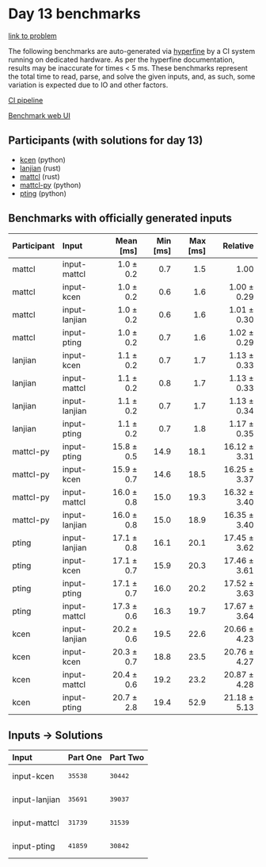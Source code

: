 # Day 13 benchmarks

[link to problem](https://adventofcode.com/2023/day/13)

The following benchmarks are auto-generated via
[hyperfine](https://github.com/sharkdp/hyperfine) by a CI system running on
dedicated hardware. As per the hyperfine documentation, results may be
inaccurate for times < 5 ms. These benchmarks represent the total time to read,
parse, and solve the given inputs, and, as such, some variation is expected due
to IO and other factors.

[CI pipeline](http://ci.papercode.net:8080/teams/main/pipelines/aoc2023)

[Benchmark web UI](https://aoc.ancalagon.black)


## Participants (with solutions for day 13)

- [kcen](https://github.com/kcen/aoc2023) (python)
- [lanjian](https://github.com/lanjian/aoc-2023) (rust)
- [mattcl](https://github.com/mattcl/aoc2023) (rust)
- [mattcl-py](https://github.com/mattcl/aoc2023-py) (python)
- [pting](https://github.com/pting/aoc2023) (python)


## Benchmarks with officially generated inputs

| Participant | Input | Mean [ms] | Min [ms] | Max [ms] | Relative |
|:---|:---|---:|---:|---:|---:|
| mattcl | input-mattcl | 1.0 ± 0.2 | 0.7 | 1.5 | 1.00 |
| mattcl | input-kcen | 1.0 ± 0.2 | 0.6 | 1.6 | 1.00 ± 0.29 |
| mattcl | input-lanjian | 1.0 ± 0.2 | 0.6 | 1.6 | 1.01 ± 0.30 |
| mattcl | input-pting | 1.0 ± 0.2 | 0.7 | 1.6 | 1.02 ± 0.29 |
| lanjian | input-kcen | 1.1 ± 0.2 | 0.7 | 1.7 | 1.13 ± 0.33 |
| lanjian | input-mattcl | 1.1 ± 0.2 | 0.8 | 1.7 | 1.13 ± 0.33 |
| lanjian | input-lanjian | 1.1 ± 0.2 | 0.7 | 1.7 | 1.13 ± 0.34 |
| lanjian | input-pting | 1.1 ± 0.2 | 0.7 | 1.8 | 1.17 ± 0.35 |
| mattcl-py | input-pting | 15.8 ± 0.5 | 14.9 | 18.1 | 16.12 ± 3.31 |
| mattcl-py | input-kcen | 15.9 ± 0.7 | 14.6 | 18.5 | 16.25 ± 3.37 |
| mattcl-py | input-mattcl | 16.0 ± 0.8 | 15.0 | 19.3 | 16.32 ± 3.40 |
| mattcl-py | input-lanjian | 16.0 ± 0.8 | 15.0 | 18.9 | 16.35 ± 3.40 |
| pting | input-lanjian | 17.1 ± 0.8 | 16.1 | 20.1 | 17.45 ± 3.62 |
| pting | input-kcen | 17.1 ± 0.7 | 15.9 | 20.3 | 17.46 ± 3.61 |
| pting | input-pting | 17.1 ± 0.7 | 16.0 | 20.2 | 17.52 ± 3.63 |
| pting | input-mattcl | 17.3 ± 0.6 | 16.3 | 19.7 | 17.67 ± 3.64 |
| kcen | input-lanjian | 20.2 ± 0.6 | 19.5 | 22.6 | 20.66 ± 4.23 |
| kcen | input-kcen | 20.3 ± 0.7 | 18.8 | 23.5 | 20.76 ± 4.27 |
| kcen | input-mattcl | 20.4 ± 0.6 | 19.2 | 23.2 | 20.87 ± 4.28 |
| kcen | input-pting | 20.7 ± 2.8 | 19.4 | 52.9 | 21.18 ± 5.13 |


## Inputs -> Solutions

| Input | Part One | Part Two |
|:---|:---|:---|
|input-kcen|<pre>35538</pre>|<pre>30442</pre>|
|input-lanjian|<pre>35691</pre>|<pre>39037</pre>|
|input-mattcl|<pre>31739</pre>|<pre>31539</pre>|
|input-pting|<pre>41859</pre>|<pre>30842</pre>|